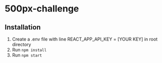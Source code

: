 # 500px-challenge

## Installation

1. Create a .env file with line REACT_APP_API_KEY = [YOUR KEY] in root directory
2. Run `npm install`
3. Run `npm start`
